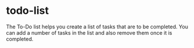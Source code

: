 # todo-list
The To-Do list helps you create a list of tasks that are to be completed.
You can add a number of tasks in the list and also remove them once it is completed. 

